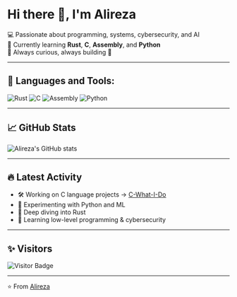 # Hi there 👋, I'm Alireza

💻 Passionate about programming, systems, cybersecurity, and AI  
🚀 Currently learning **Rust**, **C**, **Assembly**, and **Python**  
🎯 Always curious, always building 🚧

---

## 🚀 Languages and Tools:

![Rust](https://img.shields.io/badge/Rust-000000?style=for-the-badge&logo=rust&logoColor=white)
![C](https://img.shields.io/badge/C-00599C?style=for-the-badge&logo=c&logoColor=white)
![Assembly](https://img.shields.io/badge/Assembly-6E4C13?style=for-the-badge&logoColor=white)
![Python](https://img.shields.io/badge/Python-3776AB?style=for-the-badge&logo=python&logoColor=white)

---

## 📈 GitHub Stats

![Alireza's GitHub stats](https://github-readme-stats.vercel.app/api?username=9alireza5&show_icons=true&theme=radical)

---

## 🔥 Latest Activity

- 🛠️ Working on C language projects → [C-What-I-Do](https://github.com/9alireza5/C-What-I-Do)
- 🐍 Experimenting with Python and ML
- 🦀 Deep diving into Rust
- 🔐 Learning low-level programming & cybersecurity

---

## ✨ Visitors

![Visitor Badge](https://visitor-badge.laobi.icu/badge?page_id=9alireza5)

---

⭐️ From [Alireza](https://github.com/9alireza5)
